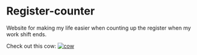 # Register-counter
Website for making my life easier when counting up the register when my work shift ends.

Check out this cow:
<a href="https://thumbs.gfycat.com/DarlingObviousAndeancondor-max-14mb.gif"><img src="https://thumbs.gfycat.com/DarlingObviousAndeancondor-max-14mb.gif" title="cow"/> </a>

